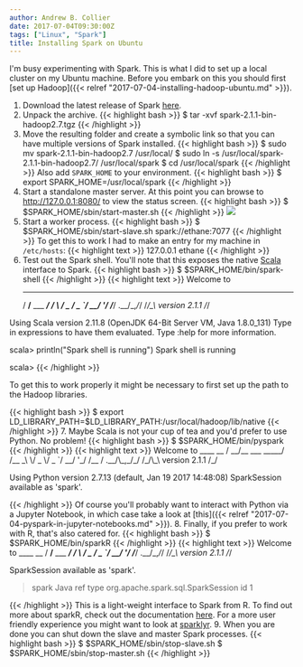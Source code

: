 ```yaml
---
author: Andrew B. Collier
date: 2017-07-04T09:30:00Z
tags: ["Linux", "Spark"]
title: Installing Spark on Ubuntu
---
```


I'm busy experimenting with Spark. This is what I did to set up a local cluster on my Ubuntu machine. Before you embark on this you should first [set up Hadoop]({{< relref "2017-07-04-installing-hadoop-ubuntu.md" >}}).


<!--more-->

<!-- http://spark.apache.org/docs/latest/spark-standalone.html -->

1. Download the latest release of Spark [here](https://spark.apache.org/downloads.html).
2. Unpack the archive.
  {{< highlight bash >}}
$ tar -xvf spark-2.1.1-bin-hadoop2.7.tgz
{{< /highlight >}}
3. Move the resulting folder and create a symbolic link so that you can have multiple versions of Spark installed.
  {{< highlight bash >}}
$ sudo mv spark-2.1.1-bin-hadoop2.7 /usr/local/
$ sudo ln -s /usr/local/spark-2.1.1-bin-hadoop2.7/ /usr/local/spark
$ cd /usr/local/spark
{{< /highlight >}}
Also add `SPARK_HOME` to your environment.
{{< highlight bash >}}
$ export SPARK_HOME=/usr/local/spark
{{< /highlight >}}
4. Start a standalone master server. At this point you can browse to <http://127.0.0.1:8080/> to view the status screen.
  {{< highlight bash >}}
$ $SPARK_HOME/sbin/start-master.sh
{{< /highlight >}}
![](/img/2017/07/ubuntu-spark-master-interface.png)
5. Start a worker process.
  {{< highlight bash >}}
$ $SPARK_HOME/sbin/start-slave.sh spark://ethane:7077
{{< /highlight >}}
To get this to work I had to make an entry for my machine in `/etc/hosts`:
{{< highlight text >}}
127.0.0.1 ethane
{{< /highlight >}}
6. Test out the Spark shell. You'll note that this exposes the native [Scala](https://www.scala-lang.org/) interface to Spark.
  {{< highlight bash >}}
$ $SPARK_HOME/bin/spark-shell
{{< /highlight >}}
{{< highlight text >}}
Welcome to
      ____              __
     / __/__  ___ _____/ /__
    _\ \/ _ \/ _ `/ __/  '_/
   /___/ .__/\_,_/_/ /_/\_\   version 2.1.1
      /_/
         
Using Scala version 2.11.8 (OpenJDK 64-Bit Server VM, Java 1.8.0_131)
Type in expressions to have them evaluated.
Type :help for more information.

scala> println("Spark shell is running")
Spark shell is running

scala> 
{{< /highlight >}}
<p>To get this to work properly it might be necessary to first set up the path to the Hadoop libraries.</p>
{{< highlight bash >}}
$ export LD_LIBRARY_PATH=$LD_LIBRARY_PATH:/usr/local/hadoop/lib/native
{{< /highlight >}}
7. Maybe Scala is not your cup of tea and you'd prefer to use Python. No problem!
  {{< highlight bash >}}
$ $SPARK_HOME/bin/pyspark
{{< /highlight >}}
{{< highlight text >}}
Welcome to
      ____              __
     / __/__  ___ _____/ /__
    _\ \/ _ \/ _ `/ __/  '_/
   /__ / .__/\_,_/_/ /_/\_\   version 2.1.1
      /_/

Using Python version 2.7.13 (default, Jan 19 2017 14:48:08)
SparkSession available as 'spark'.
>>> 
{{< /highlight >}}
Of course you'll probably want to interact with Python via a Jupyter Notebook, in which case take a look at [this]({{< relref "2017-07-04-pyspark-in-jupyter-notebooks.md" >}}).
8. Finally, if you prefer to work with R, that's also catered for.
  {{< highlight bash >}}
$ $SPARK_HOME/bin/sparkR
{{< /highlight >}}
{{< highlight text >}}
 Welcome to
    ____              __ 
   / __/__  ___ _____/ /__ 
  _\ \/ _ \/ _ `/ __/  '_/ 
 /___/ .__/\_,_/_/ /_/\_\   version  2.1.1 
    /_/ 


 SparkSession available as 'spark'.
> spark
Java ref type org.apache.spark.sql.SparkSession id 1 
> 
{{< /highlight >}}
This is a light-weight interface to Spark from R. To find out more about sparkR, check out the documentation [here](http://spark.apache.org/docs/latest/sparkr.html). For a more user friendly experience you might want to look at [sparklyr](http://spark.rstudio.com/).
9. When you are done you can shut down the slave and master Spark processes.
{{< highlight bash >}}
$ $SPARK_HOME/sbin/stop-slave.sh
$ $SPARK_HOME/sbin/stop-master.sh
{{< /highlight >}}